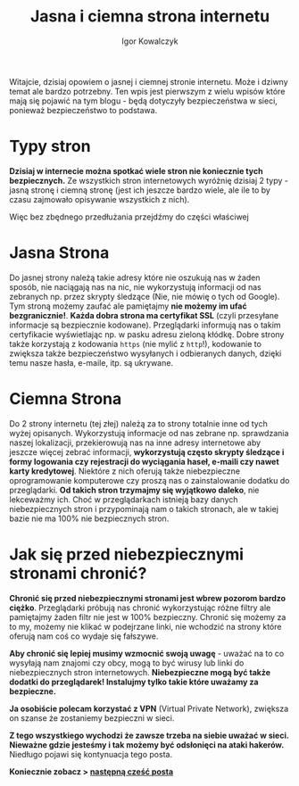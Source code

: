 ﻿---
layout: post
title: "Jasna i ciemna strona internetu"
author: "Igor Kowalczyk"
categories: internet
comments: true
---

Witajcie, dzisiaj opowiem o jasnej i ciemnej stronie internetu. Może i dziwny temat ale bardzo potrzebny. Ten wpis jest pierwszym z wielu wpisów które mają się pojawić na tym blogu - będą dotyczyły bezpieczeństwa w sieci, ponieważ bezpieczeństwo to podstawa.

# Typy stron

**Dzisiaj w internecie można spotkać wiele stron nie koniecznie tych bezpiecznych.** Ze wszystkich stron internetowych
wyróżnię dzisiaj 2 typy - jasną stronę i ciemną stronę (jest ich jeszcze bardzo wiele, ale ile to by czasu zajmowało opisywanie wszystkich z nich).

Więc bez zbędnego przedłużania przejdźmy do części właściwej 

# Jasna Strona

Do jasnej strony należą takie adresy które nie oszukują nas w żaden sposób, nie naciągają nas na nic, nie wykorzystują informacji
od nas zebranych np. przez skrypty śledzące (Nie, nie mówię o tych od Google). Tym stroną możemy zaufać ale pamiętajmy **nie możemy im ufać bezgranicznie!**. **Każda dobra strona ma certyfikat SSL** (czyli przesyłane informacje są bezpiecznie kodowane). Przeglądarki informują nas o takim certyfikacie wyświetlając np. w pasku adresu zieloną kłódkę. Dobre strony także korzystają z kodowania `https` (nie mylić z `http`!), kodowanie to zwiększa także bezpieczeństwo wysyłanych i odbieranych danych, dzięki temu nasze hasła, e-maile, itp. są ukrywane.

# Ciemna Strona

Do 2 strony internetu (tej złej) należą za to strony totalnie inne od tych wyżej opisanych. Wykorzystują informacje od nas zebrane np. sprawdzania naszej lokalizacji, przekierowują nas na inne adresy internetowe aby jeszcze więcej zebrać informacji, **wykorzystują często skrypty śledzące i formy logowania czy rejestracji do wyciągania haseł, e-maili czy nawet karty kredytowej**. Niektóre z nich oferują także niebezpieczne oprogramowanie komputerowe czy proszą nas o zainstalowanie
dodatku do przeglądarki. **Od takich stron trzymajmy się wyjątkowo daleko**, nie lekceważmy ich. Choć w przeglądarkach istnieją bazy danych niebezpiecznych stron i przypominają nam o takich stronach, ale w takiej bazie nie ma 100% nie bezpiecznych stron.

# Jak się przed niebezpiecznymi stronami chronić?

**Chronić się przed niebezpiecznymi stronami jest wbrew pozorom bardzo ciężko**. Przeglądarki próbują nas chronić wykorzystując
różne filtry ale pamiętajmy żaden filtr nie jest w 100% bezpieczny. Chronić się możemy za to my, możemy nie klikać w podejrzane linki,
nie wchodzić na strony które oferują nam coś co wydaje się fałszywe.

**Aby chronić się lepiej musimy wzmocnić swoją uwagę** - uważać 
na to co wysyłają nam znajomi czy obcy, mogą to być wirusy lub linki do niebezpiecznych stron internetowych. **Niebezpieczne mogą być także dodatki do przeglądarek! Instalujmy tylko takie które uważamy za bezpieczne.**

**Ja osobiście polecam korzystać z VPN** (Virtual Private Network), zwiększa on szanse że zostaniemy bezpieczni w sieci.

**Z tego wszystkiego wychodzi że zawsze trzeba na siebie uważać w sieci. Nieważne gdzie jesteśmy i tak możemy być odsłonięci na ataki hakerów.** Niedługo pojawi się kontynuacja tego posta.

**Koniecznie zobacz > [następną cześć posta](https://igorkowalczyk.github.io/blog/internet/2020/01/22/Bezpieczeństwo-w-sieci-nasze-dane)**
